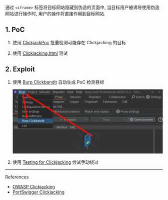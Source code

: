 通过 `<iframe>` 标签将目标网站隐藏到伪造的页面中, 当目标用户被诱导使用伪造网站进行操作时, 用户的操作将直接作用到目标网站.

## 1. PoC

1. 使用 [ClickjackPoc](https://github.com/Raiders0786/ClickjackPoc/tree/master) 批量检测可能存在 Clickjacking 的目标

2. 使用 [Clickjacking.html](https://github.com/jadensalas469466/tools/blob/main/hack/PoC/Clickjacking.html) 测试

## 2. Exploit

1. 使用 [Burp Clickbandit](https://portswigger.net/burp/documentation/desktop/tools/clickbandit) 自动生成 PoC 检测目标

   ![使用 Burp Clickbandit 自动生成 PoC 检测目标](./../../../image/Clickjacking/%E4%BD%BF%E7%94%A8%20Burp%20Clickbandit%20%E8%87%AA%E5%8A%A8%E7%94%9F%E6%88%90%20PoC%20%E6%A3%80%E6%B5%8B%E7%9B%AE%E6%A0%87.png)

2. 使用 [Testing for Clickjacking](https://github.com/OWASP/www-project-web-security-testing-guide/blob/master/v41/4-Web_Application_Security_Testing/11-Client_Side_Testing/09-Testing_for_Clickjacking.md) 尝试手动绕过

---

References

- [OWASP Clickjacking](https://owasp.org/www-community/attacks/Clickjacking)
- [PortSwigger Clickjacking](https://portswigger.net/web-security/clickjacking)